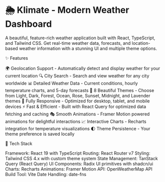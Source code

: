 # 🌦️ Klimate - Modern Weather Dashboard
A beautiful, feature-rich weather application built with React, TypeScript, and Tailwind CSS. Get real-time weather data, forecasts, and location-based weather information with a stunning UI and multiple theme options.

✨ Features

🌍 Geolocation Support - Automatically detect and display weather for your current location
🔍 City Search - Search and view weather for any city worldwide
📊 Detailed Weather Data - Current conditions, hourly temperature charts, and 5-day forecasts
🎨 8 Beautiful Themes - Choose from Light, Dark, Forest, Ocean, Rose, Sunset, Midnight, and Lavender themes
📱 Fully Responsive - Optimized for desktop, tablet, and mobile devices
⚡ Fast & Efficient - Built with React Query for optimized data fetching and caching
🎭 Smooth Animations - Framer Motion powered animations for delightful interactions
📈 Interactive Charts - Recharts integration for temperature visualizations
🌓 Theme Persistence - Your theme preference is saved locally

🚀 Tech Stack

Framework: React 19 with TypeScript
Routing: React Router v7
Styling: Tailwind CSS 4.x with custom theme system
State Management: TanStack Query (React Query)
UI Components: Radix UI primitives with shadcn/ui
Charts: Recharts
Animations: Framer Motion
API: OpenWeatherMap API
Build Tool: Vite
Date Handling: date-fns
